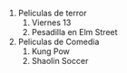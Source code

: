 1. Peliculas de terror
   1. Viernes 13
   2. Pesadilla en Elm Street
2. Peliculas de Comedia
   1. Kung Pow
   2. Shaolin Soccer

